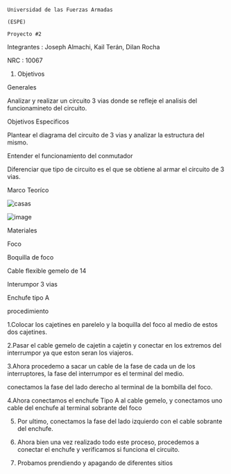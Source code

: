                                                                          Universidad de las Fuerzas Armadas 
                                                                                      (ESPE)
                                                                                    Proyecto #2
Integrantes : Joseph Almachi, Kail Terán, Dilan Rocha

NRC : 10067

1. Objetivos

  Generales
  
Analizar y realizar un circuito 3 vias donde se refleje el analisis del funcionamineto del circuito.

Objetivos Especificos

Plantear el diagrama del circuito de 3 vias y analizar la estructura del mismo.

Entender el funcionamiento del conmutador 

Diferenciar que tipo de circuito es el que se obtiene al armar el circuito de 3 vias.

Marco Teoríco 

 
![casas](https://user-images.githubusercontent.com/86561660/212775987-2af129d0-6b60-4993-ba4b-17b826c1f683.png)

 
 ![image](https://user-images.githubusercontent.com/86561660/212775258-98c93f92-2c0c-4ef2-989b-722e402fa834.png)

 Materiales
 
Foco

Boquilla de foco 

Cable flexible gemelo de 14 

Interumpor 3 vias 

Enchufe tipo A 

procedimiento 

1.Colocar los cajetines en parelelo y la boquilla del foco al medio de estos dos cajetines.


2.Pasar el cable gemelo de cajetin a cajetin y conectar en los extremos del interrumpor ya que eston seran los viajeros.


3.Ahora procedemo a sacar un cable de la fase de cada un de los interruptores, la fase del interrumpor es el terminal del medio.

 conectamos la fase del lado derecho al terminal de la bombilla del foco.


4.Ahora conectamos el enchufe Tipo A al cable gemelo, y conectamos uno cable del enchufe al terminal sobrante del foco


5. Por ultimo, conectamos la fase del lado izquierdo con el cable sobrante del enchufe.


6. Ahora bien una vez realizado todo este proceso, procedemos a conectar el enchufe y verificamos si funciona el circuito.

7. Probamos prendiendo y apagando de diferentes sitios 
 
 


